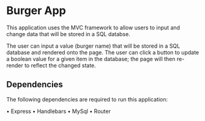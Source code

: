 # Burger App

This application uses the MVC framework to allow users to input and change data that will be stored in a SQL databse.

The user can input a value (burger name) that will be stored in a SQL database and rendered onto the page.  The user can click a button to update a boolean value for a given item in the database; the page will then re-render to reflect the changed state.

## Dependencies 

The following dependencies are required to run this application:

• Express
• Handlebars
• MySql
• Router